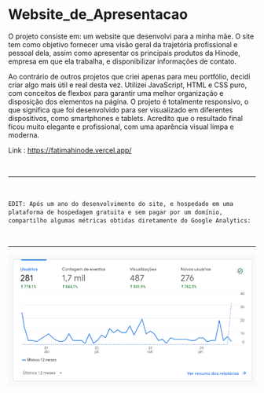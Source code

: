 # Website_de_Apresentacao

O projeto consiste em: um website que desenvolvi para a minha mãe. O site tem como objetivo fornecer uma visão geral da trajetória profissional e pessoal dela, assim como apresentar os principais produtos da Hinode, empresa em que ela trabalha, e disponibilizar informações de contato. 

Ao contrário de outros projetos que criei apenas para meu portfólio, decidi criar algo mais útil e real desta vez. Utilizei JavaScript, HTML e CSS puro, com conceitos de flexbox para garantir uma melhor organização e disposição dos elementos na página. O projeto é totalmente responsivo, o que significa que foi desenvolvido para ser visualizado em diferentes dispositivos, como smartphones e tablets. Acredito que o resultado final ficou muito elegante e profissional, com uma aparência visual limpa e moderna.


Link : <https://fatimahinode.vercel.app/> 

<br>

---

<br>

`EDIT: Após um ano do desenvolvimento do site, e hospedado em uma plataforma de hospedagem gratuita e sem pagar por um domínio, compartilho algumas métricas obtidas diretamente do Google Analytics: `

<br>

---

<p align="center">
  <img src="Google-Analytics.png"/>
</p>

